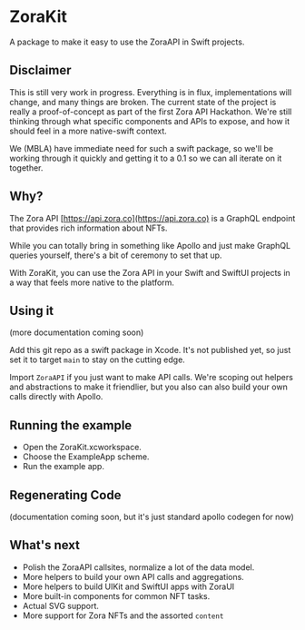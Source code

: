 # ZoraKit

A package to make it easy to use the ZoraAPI in Swift projects.

## Disclaimer

This is still very work in progress. Everything is in flux, implementations will change, and many things are broken. The current state of the project is really a proof-of-concept as part of the first Zora API Hackathon. We're still thinking through what specific components and APIs to expose, and how it should feel in a more native-swift context.

We (MBLA) have immediate need for such a swift package, so we'll be working through it quickly and getting it to a 0.1 so we can all iterate on it together.

## Why?

The Zora API [https://api.zora.co](https://api.zora.co) is a GraphQL endpoint that provides rich information about NFTs.

While you can totally bring in something like Apollo and just make GraphQL queries yourself, there's a bit of ceremony to set that up.

With ZoraKit, you can use the Zora API in your Swift and SwiftUI projects in a way that feels more native to the platform.

## Using it

(more documentation coming soon)

Add this git repo as a swift package in Xcode. It's not published yet, so just set it to target `main` to stay on the cutting edge.

Import `ZoraAPI` if you just want to make API calls. We're scoping out helpers and abstractions to make it friendlier, but you also can also build your own calls directly with Apollo.  

## Running the example

- Open the ZoraKit.xcworkspace.
- Choose the ExampleApp scheme.
- Run the example app.

## Regenerating Code

(documentation coming soon, but it's just standard apollo codegen for now)

## What's next

- Polish the ZoraAPI callsites, normalize a lot of the data model.
- More helpers to build your own API calls and aggregations.
- More helpers to build UIKit and SwiftUI apps with ZoraUI
- More built-in components for common NFT tasks.
- Actual SVG support.
- More support for Zora NFTs and the assorted `content`


